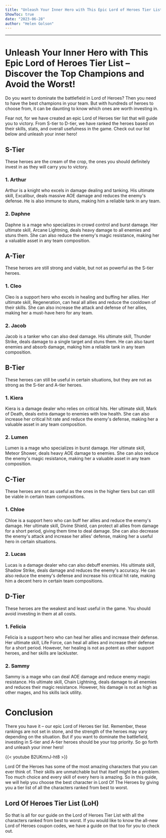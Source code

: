 ```yaml
---
title: "Unleash Your Inner Hero with This Epic Lord of Heroes Tier List – Discover the Top Champions and Avoid the Worst!"
ShowToc: true 
date: "2023-06-28"
author: "Helen Golson"
---
```

*****
# Unleash Your Inner Hero with This Epic Lord of Heroes Tier List – Discover the Top Champions and Avoid the Worst!

Do you want to dominate the battlefield in Lord of Heroes? Then you need to have the best champions in your team. But with hundreds of heroes to choose from, it can be daunting to know which ones are worth investing in. 

Fear not, for we have created an epic Lord of Heroes tier list that will guide you to victory. From S-tier to D-tier, we have ranked the heroes based on their skills, stats, and overall usefulness in the game. Check out our list below and unleash your inner hero!

## S-Tier

These heroes are the cream of the crop, the ones you should definitely invest in as they will carry you to victory.

### 1. Arthur

Arthur is a knight who excels in damage dealing and tanking. His ultimate skill, Excalibur, deals massive AOE damage and reduces the enemy's defense. He is also immune to stuns, making him a reliable tank in any team.

### 2. Daphne

Daphne is a mage who specializes in crowd control and burst damage. Her ultimate skill, Arcane Lightning, deals heavy damage to all enemies and stuns them. She can also reduce the enemy's magic resistance, making her a valuable asset in any team composition.

## A-Tier

These heroes are still strong and viable, but not as powerful as the S-tier heroes.

### 1. Cleo

Cleo is a support hero who excels in healing and buffing her allies. Her ultimate skill, Regeneration, can heal all allies and reduce the cooldown of their skills. She can also increase the attack and defense of her allies, making her a must-have hero for any team.

### 2. Jacob

Jacob is a tanker who can also deal damage. His ultimate skill, Thunder Strike, deals damage to a single target and stuns them. He can also taunt enemies and absorb damage, making him a reliable tank in any team composition.

## B-Tier

These heroes can still be useful in certain situations, but they are not as strong as the S-tier and A-tier heroes.

### 1. Kiera

Kiera is a damage dealer who relies on critical hits. Her ultimate skill, Mark of Death, deals extra damage to enemies with low health. She can also increase her critical hit rate and reduce the enemy's defense, making her a valuable asset in any team composition.

### 2. Lumen

Lumen is a mage who specializes in burst damage. Her ultimate skill, Meteor Shower, deals heavy AOE damage to enemies. She can also reduce the enemy's magic resistance, making her a valuable asset in any team composition.

## C-Tier

These heroes are not as useful as the ones in the higher tiers but can still be viable in certain team compositions.

### 1. Chloe

Chloe is a support hero who can buff her allies and reduce the enemy's damage. Her ultimate skill, Divine Shield, can protect all allies from damage for a short period, giving them time to deal damage. She can also decrease the enemy's attack and increase her allies' defense, making her a useful hero in certain situations.

### 2. Lucas

Lucas is a damage dealer who can also debuff enemies. His ultimate skill, Shadow Strike, deals damage and reduces the enemy's accuracy. He can also reduce the enemy's defense and increase his critical hit rate, making him a decent hero in certain team compositions.

## D-Tier

These heroes are the weakest and least useful in the game. You should avoid investing in them at all costs.

### 1. Felicia

Felicia is a support hero who can heal her allies and increase their defense. Her ultimate skill, Life Force, can heal all allies and increase their defense for a short period. However, her healing is not as potent as other support heroes, and her skills are lackluster.

### 2. Sammy

Sammy is a mage who can deal AOE damage and reduce enemy magic resistance. His ultimate skill, Chain Lightning, deals damage to all enemies and reduces their magic resistance. However, his damage is not as high as other mages, and his skills lack utility.

# Conclusion

There you have it – our epic Lord of Heroes tier list. Remember, these rankings are not set in stone, and the strength of the heroes may vary depending on the situation. But if you want to dominate the battlefield, investing in S-tier and A-tier heroes should be your top priority. So go forth and unleash your inner hero!

{{< youtube B2UKmnJ-ht8 >}} 



Lord Of the Heroes has some of the most amazing characters that you can ever think of. Their skills are unmatchable but that itself might be a problem. Too much choice and every skill of every hero is amazing. So in this guide, we will help you choose the best character in Lord Of The Heroes by giving you a tier list of all the characters ranked from best to worst.
 
## Lord Of Heroes Tier List (LoH)
 

 
So that is all for our guide on the Lord of Heroes Tier List with all the characters ranked from best to worst. If you would like to know the all-new Lord of Heroes coupon codes, we have a guide on that too for you to check out.



